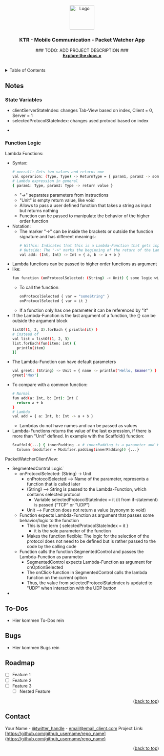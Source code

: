 <!-- Improved compatibility of back to top link: See: https://github.com/othneildrew/Best-README-Template/pull/73 -->
<a id="readme-top"></a>
<!--
*** Thanks for checking out the Best-README-Template. If you have a suggestion
*** that would make this better, please fork the repo and create a pull request
*** or simply open an issue with the tag "enhancement".
*** Don't forget to give the project a star!
*** Thanks again! Now go create something AMAZING! :D
-->

<!-- PROJECT SHIELDS -->
<!--
*** I'm using markdown "reference style" links for readability.
*** Reference links are enclosed in brackets [ ] instead of parentheses ( ).
*** See the bottom of this document for the declaration of the reference variables
*** for contributors-url, forks-url, etc. This is an optional, concise syntax you may use.
*** https://www.markdownguide.org/basic-syntax/#reference-style-links
[![Contributors][contributors-shield]][contributors-url]
[![Forks][forks-shield]][forks-url]
[![Stargazers][stars-shield]][stars-url]
[![Issues][issues-shield]][issues-url]
[![MIT License][license-shield]][license-url]
[![LinkedIn][linkedin-shield]][linkedin-url]
-->

<!-- PROJECT LOGO -->
<br />
<div align="center">
  <a href="https://github.com/AK960/PacketWatcher_App">
    <img src="images/logo.png" alt="Logo" width="80" height="80">
  </a>

<h3 align="center">KTR - Mobile Communication - Packet Watcher App</h3>

  <p align="center">
     ### TODO: ADD PROJECT DESCRIPTION ###
    <br />
    <a href="https://github.com/AK960/PacketWatcher_App"><strong>Explore the docs »</strong></a>
    <br />
    <br />
  </p>
</div>

<!-- TABLE OF CONTENTS -->
<details>
  <summary>Table of Contents</summary>
  <ol>
    <li><a href="#notes">Notes</a></li>
    <li><a href="#todo">To-Dos</a></li>
    <li><a href="#bugs">Bugs</a></li>
    <li><a href="#roadmap">Roadmap</a></li>
  </ol>
  
</details>

## Notes
### State Variables
- clientServerStateIndex: changes Tab-View based on index, Client = 0, Server = 1
- selectedProtocolStateIndex: changes used protocol based on index
+ 

### Function Logic
Lambda Functions:
- Syntax: 
  ```sh
  # overall: Gets two values and returns one
  val operarion: (Type, Type) -> ReturnType = { param1, param2 -> someLogic }
  # Lambda expression in general 
  { param1: Type, param2: Type -> return value }
  ```
  - "->" separates parameters from instructions
  - "Unit" is empty return value, like void
  - Allows to pass a user defined function that takes a string as input but returns nothing
  - Function can be passed to manipulate the behavior of the higher order function
- Notation:
  - The marker "->" can be inside the brackets or outside the function signature and has different meanings:
    ```sh
    # Within: Indicates that this is a Lambda-Function that gets input values and return an output value
    # Outside: The "->" marks the beginning of the return of the Lambda-Expression
    val add: (Int, Int) -> Int = { a, b -> a + b }
    ```
- Lambda functions can be passed to higher order functions as argument
- like:
    ```sh
    fun function (onProtocolSelected: (String) -> Unit) { some logic without returnValue }
    ```
  - To call the function: 
    ```sh
    onProtocolSelected { var = "someString" } 
    onProtocolSelected { var = it }
    ```
  - If a function only has one parameter it can be referenced by "it"
- If the Lambda-Function is the last argument of a function, the {} can be outside the argument block
    ```sh
    listOf(1, 2, 3).forEach { println(it) }
    # instead of
    val list = listOf(1, 2, 3)
    list.forEach(fun(item: int) {
      println(item)
    }) 
    ```
- The Lambda-Function can have default parameters
    ```sh
    val greet: (String) -> Unit = { name -> println("Hello, $name!") }
    greet("Max")
    ```
- To compare with a common function:
    ```sh
    # Normal
    fun add(a: Int, b: Int): Int {
      return a + b
    }
    # Lambda
    val add = { a: Int, b: Int -> a + b }
    ```
    - Lambdas do not have names and can be passed as values
- Lambda-Functions returns the value of the last expression, if there is more than "Unit" defined. In example with the Scaffold() function:
    ```sh
    Scaffold(...) { innerPadding -> # innerPadding is a parameter and thus must be specified
      Column (modifier = Modifier.padding(innerPadding)) {...} 
    ``` 


PacketWatcherClientView: 
+ SegmentedControl Logic`
  - onProtocolSelected: (String) -> Unit
    - onProtocolSelected --> Name of the parameter, represents a function that is called later
    - (String) --> String is passed to the Lambda-Function, which contains selected protocol
      - Variable selectedProtocolStateIndex = it (it from if-statement) is passed ("TCP" or "UDP")
    - Unit --> Function does not return a value (synonym to void)
  - Function expects Lambda-Function as argument that passes some behavior/logic to the function
    - This is the term { selectedProtocolStateIndex = it }
      - it is the sole parameter of the function
    - Makes the function flexible: The logic for the selection of the protocol does not need to be defined but is rather passed to the code by the calling code
  - Function calls the function SegmentedControl and passes the Lambda-Function as parameter
    - SegmentedControl expects Lambda-Function as argument for onOptionSelected
    - The onClick-function in SegmentedControl calls the lambda function on the current option
    - Thus, the value from selectedProtocolStateIndex is updated to "UDP" when interaction with the UDP button
+  

## To-Dos

- Hier kommen To-Dos rein

## Bugs

- Hier kommen Bugs rein
## Roadmap

- [ ] Feature 1
- [ ] Feature 2
- [ ] Feature 3
    - [ ] Nested Feature

<p align="right">(<a href="#readme-top">back to top</a>)</p>

<!-- CONTACT -->
## Contact
Your Name - [@twitter_handle](https://twitter.com/twitter_handle) - email@email_client.com
Project Link: [https://github.com/github_username/repo_name](https://github.com/github_username/repo_name)

<p align="right">(<a href="#readme-top">back to top</a>)</p>

<!-- Notizen und Vorlagen aus kopiertem Projekt ------------------------------------------------------------------------------------------------->
<!-- Table of Contents
(...)
  <ol>
    <li>
      <a href="#about-the-project">About The Project</a>
      <ul>
        <li><a href="#built-with">Built With</a></li>
      </ul>
    </li>
    <li>
      <a href="#getting-started">Getting Started</a>
      <ul>
        <li><a href="#prerequisites">Prerequisites</a></li>
        <li><a href="#installation">Installation</a></li>
      </ul>
    </li>
    <li><a href="#usage">Usage</a></li>
    <li><a href="#contributing">Contributing</a></li>
    <li><a href="#license">License</a></li>
    <li><a href="#contact">Contact</a></li>
    <li><a href="#acknowledgments">Acknowledgments</a></li>
  </ol>
(...)
-->

<!-- ABOUT THE PROJECT 
## About The Project
Here's a blank template to get started: To avoid retyping too much info. Do a search and replace with your text editor for the following: `github_username`, `repo_name`, `twitter_handle`, `linkedin_username`, `email_client`, `email`, `project_title`, `project_description`

<p align="right">(<a href="#readme-top">back to top</a>)</p>

### Built With
* [![Next][Next.js]][Next-url]
* [![React][React.js]][React-url]
* [![Vue][Vue.js]][Vue-url]
* [![Angular][Angular.io]][Angular-url]
* [![Svelte][Svelte.dev]][Svelte-url]
* [![Laravel][Laravel.com]][Laravel-url]
* [![Bootstrap][Bootstrap.com]][Bootstrap-url]
* [![JQuery][JQuery.com]][JQuery-url]
-->

<!-- GETTING STARTED
## Getting Started

This is an example of how you may give instructions on setting up your project locally.
To get a local copy up and running follow these simple example steps.

### Prerequisites
This is an example of how to list things you need to use the software and how to install them.
* npm
  ```sh
  npm install npm@latest -g
  ```

### Installation
1. Get a free API Key at [https://example.com](https://example.com)
2. Clone the repo
   ```sh
   git clone https://github.com/github_username/repo_name.git
   ```
3. Install NPM packages
   ```sh
   npm install
   ```
4. Enter your API in `config.js`
   ```js
   const API_KEY = 'ENTER YOUR API';
   ```
5. Change git remote url to avoid accidental pushes to base project
   ```sh
   git remote set-url origin github_username/repo_name
   git remote -v # confirm the changes
   ```

<p align="right">(<a href="#readme-top">back to top</a>)</p>
-->

<!-- USAGE EXAMPLES 
## Usage

Use this space to show useful examples of how a project can be used. Additional screenshots, code examples and demos work well in this space. You may also link to more resources.

_For more examples, please refer to the [Documentation](https://example.com)_

<p align="right">(<a href="#readme-top">back to top</a>)</p>
-->



<!-- MARKDOWN LINKS & IMAGES -->
<!-- https://www.markdownguide.org/basic-syntax/#reference-style-links -->
[contributors-shield]: https://img.shields.io/github/contributors/github_username/repo_name.svg?style=for-the-badge
[contributors-url]: https://github.com/github_username/repo_name/graphs/contributors
[forks-shield]: https://img.shields.io/github/forks/github_username/repo_name.svg?style=for-the-badge
[forks-url]: https://github.com/github_username/repo_name/network/members
[stars-shield]: https://img.shields.io/github/stars/github_username/repo_name.svg?style=for-the-badge
[stars-url]: https://github.com/github_username/repo_name/stargazers
[issues-shield]: https://img.shields.io/github/issues/github_username/repo_name.svg?style=for-the-badge
[issues-url]: https://github.com/github_username/repo_name/issues
[license-shield]: https://img.shields.io/github/license/github_username/repo_name.svg?style=for-the-badge
[license-url]: https://github.com/github_username/repo_name/blob/master/LICENSE.txt
[linkedin-shield]: https://img.shields.io/badge/-LinkedIn-black.svg?style=for-the-badge&logo=linkedin&colorB=555
[linkedin-url]: https://linkedin.com/in/linkedin_username
[product-screenshot]: images/screenshot.png
[Next.js]: https://img.shields.io/badge/next.js-000000?style=for-the-badge&logo=nextdotjs&logoColor=white
[Next-url]: https://nextjs.org/
[React.js]: https://img.shields.io/badge/React-20232A?style=for-the-badge&logo=react&logoColor=61DAFB
[React-url]: https://reactjs.org/
[Vue.js]: https://img.shields.io/badge/Vue.js-35495E?style=for-the-badge&logo=vuedotjs&logoColor=4FC08D
[Vue-url]: https://vuejs.org/
[Angular.io]: https://img.shields.io/badge/Angular-DD0031?style=for-the-badge&logo=angular&logoColor=white
[Angular-url]: https://angular.io/
[Svelte.dev]: https://img.shields.io/badge/Svelte-4A4A55?style=for-the-badge&logo=svelte&logoColor=FF3E00
[Svelte-url]: https://svelte.dev/
[Laravel.com]: https://img.shields.io/badge/Laravel-FF2D20?style=for-the-badge&logo=laravel&logoColor=white
[Laravel-url]: https://laravel.com
[Bootstrap.com]: https://img.shields.io/badge/Bootstrap-563D7C?style=for-the-badge&logo=bootstrap&logoColor=white
[Bootstrap-url]: https://getbootstrap.com
[JQuery.com]: https://img.shields.io/badge/jQuery-0769AD?style=for-the-badge&logo=jquery&logoColor=white
[JQuery-url]: https://jquery.com 
